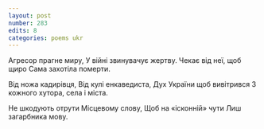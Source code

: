 ```yaml
---
layout: post
number: 283
edits: 8
categories: poems ukr
---
```


Агресор прагне миру,
У війні звинувачує жертву.
Чекає від неї, щоб щиро
Сама захотіла померти.

Від ножа кадирівця,
Від кулі енкаведиста,
Дух України щоб вивітрився 
З кожного хутора, села і міста.

Не шкодують отрути
Місцевому слову, 
Щоб на «ісконній» чути 
Лиш загарбника мову.
